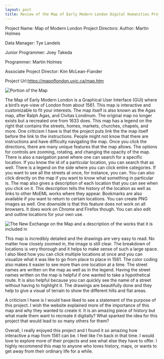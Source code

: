 ```yaml
---
layout: post
title: Review of the Map of Early Modern London Digital Humanities Project
---
```


Project Name: Map of Modern London
Project Directors: 
Author: Martin Holmes

Data Manager: Tye Landels

Junior Programmer: Joey Takeda

Programmer: Martin Holmes

Associate Project Director: Kim McLean-Fiander

Project Url:https://mapoflondon.uvic.ca/map.htm

![Portion of the Map](https://ashleymentz.github.io/ashleymentzblog/images/PictureofMap.png)

The Map of Early Modern London is a Graphical User Interface (GUI) where a bird’s eye-view of London from about 1561. This map is interactive and customizable to fit your interests. The map itself is also known as the Agas map, after Ralph Agas, and Civitas Londinum. The original map no longer exists but a recreated one from 1633 does. This map has a legend on the right that contains the streets, homes, markets, churches, chapels, and more. One criticism I have is that the project puts link the the map itself before the link to the instructions. People might not know that there are instructions and have difficulty navigating the map. Once you click the directions, there are many unique features that the map allows. The options for controls are zooming, rotating, and changing the opacity of the map. There is also a navigation panel where one can search for a specific location. If you know the id of a particular location, you can search that as well. There is a legend on the side where you can click entire categories. If you want to see all the streets at once, for instance, you can. You can also click directly on the map if you want to know what something in particular is. The map also gives a description of each location that you can see when you click on it. This description tells the history of the location as well as links to other MoEML works where they appear. Bookmarks are also available if you want to return to certain locations. You can create PNG images as well. One downside is that this feature does not work on all browsers. It does work on Chrome and Firefox though. You can also edit and outline locations for your own use.
  
![The New Exchange on the Map and a description of the works that it is included in](https://ashleymentz.github.io/ashleymentzblog/images/NewExchange.png)
  
This map is incredibly detailed and the drawings are very easy to read. No matter how closely zoomed in, the image is still clear. The breakdown of locations is very thorough and it helps to make sense of such a large space. I also liked how you can click multiple locations at once and you can visualize what it was like to go from place to place in 1561. The color coding also makes it easier to see more than one location at a time. The street names are written on the map as well as in the legend. Having the street names written on the map is helpful if one wanted to take a hypothetical route. It is also helpful because you can quickly see the name of a street without having to highlight it. The drawings are beautifully done and they help to give a visual of terrain to show the different hills and flat areas.
  
A criticism I have is I would have liked to see a statement of the purpose of this project. I wish the website explained more of the importance of this map and why they wanted to create it. It is an amazing piece of history but what made them want to recreate it digitally? What sparked the idea for this project that would lead to so many others for them?
  
Overall, I really enjoyed this project and I found it so amazing how interactive a map from 1561 can be. I feel like I’m back in that time. I would love to explore more of their projects and see what else they have to offer. I highly recommend this map to anyone who loves history, maps, or wants to get away from their ordinary life for a while.


